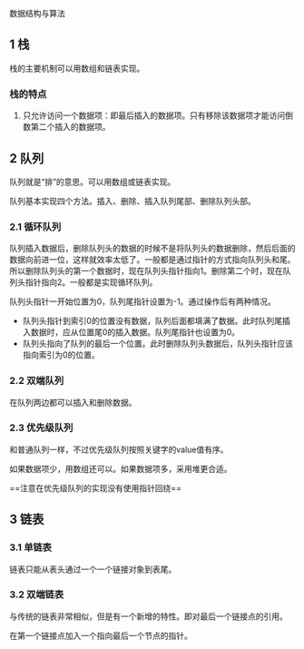 数据结构与算法





##  1 栈

栈的主要机制可以用数组和链表实现。

### 栈的特点

1. 只允许访问一个数据项：即最后插入的数据项。只有移除该数据项才能访问倒数第二个插入的数据项。

## 2 队列

队列就是“排”的意思。可以用数组或链表实现。

队列基本实现四个方法。插入、删除、插入队列尾部、删除队列头部。



### 2.1 循环队列

队列插入数据后，删除队列头的数据的时候不是将队列头的数据删除，然后后面的数据向前进一位，这样就效率太低了。一般都是通过指针的方式指向队列头和尾。所以删除队列头的第一个数据时，现在队列头指针指向1。删除第二个时，现在队列头指针指向2。一般都是实现循环队列。

队列头指针一开始位置为0，队列尾指针设置为-1。通过操作后有两种情况。

- 队列头指针到索引0的位置没有数据，队列后面都填满了数据。此时队列尾插入数据时，应从位置尾0的插入数据。队列尾指针也设置为0。
- 队列头指向了队列的最后一个位置。此时删除队列头数据后，队列头指针应该指向索引为0的位置。

### 2.2 双端队列

在队列两边都可以插入和删除数据。



### 2.3 优先级队列

和普通队列一样，不过优先级队列按照关键字的value值有序。		

如果数据项少，用数组还可以。如果数据项多，采用堆更合适。

==注意在优先级队列的实现没有使用指针回绕==



## 3 链表

### 3.1 单链表

链表只能从表头通过一个一个链接对象到表尾。



### 3.2 双端链表

与传统的链表非常相似，但是有一个新增的特性。即对最后一个链接点的引用。

在第一个链接点加入一个指向最后一个节点的指针。





